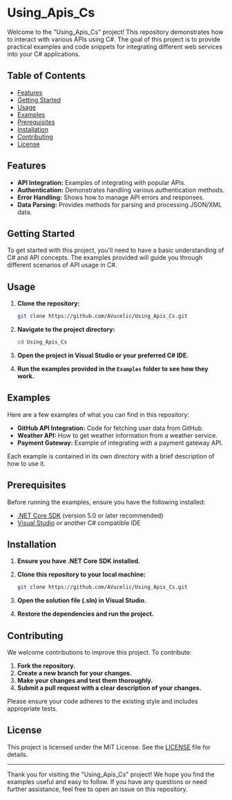 # Using_Apis_Cs

Welcome to the "Using_Apis_Cs" project! This repository demonstrates how to interact with various APIs using C#. The goal of this project is to provide practical examples and code snippets for integrating different web services into your C# applications.

## Table of Contents

- [Features](#features)
- [Getting Started](#getting-started)
- [Usage](#usage)
- [Examples](#examples)
- [Prerequisites](#prerequisites)
- [Installation](#installation)
- [Contributing](#contributing)
- [License](#license)

## Features

- **API Integration:** Examples of integrating with popular APIs.
- **Authentication:** Demonstrates handling various authentication methods.
- **Error Handling:** Shows how to manage API errors and responses.
- **Data Parsing:** Provides methods for parsing and processing JSON/XML data.

## Getting Started

To get started with this project, you'll need to have a basic understanding of C# and API concepts. The examples provided will guide you through different scenarios of API usage in C#.

## Usage

1. **Clone the repository:**

    ```bash
    git clone https://github.com/AVucelic/Using_Apis_Cs.git
    ```

2. **Navigate to the project directory:**

    ```bash
    cd Using_Apis_Cs
    ```

3. **Open the project in Visual Studio or your preferred C# IDE.**

4. **Run the examples provided in the `Examples` folder to see how they work.**

## Examples

Here are a few examples of what you can find in this repository:

- **GitHub API Integration:** Code for fetching user data from GitHub.
- **Weather API:** How to get weather information from a weather service.
- **Payment Gateway:** Example of integrating with a payment gateway API.

Each example is contained in its own directory with a brief description of how to use it.

## Prerequisites

Before running the examples, ensure you have the following installed:

- [.NET Core SDK](https://dotnet.microsoft.com/download) (version 5.0 or later recommended)
- [Visual Studio](https://visualstudio.microsoft.com/) or another C# compatible IDE

## Installation

1. **Ensure you have .NET Core SDK installed.**
2. **Clone this repository to your local machine:**

    ```bash
    git clone https://github.com/AVucelic/Using_Apis_Cs.git
    ```

3. **Open the solution file (.sln) in Visual Studio.**

4. **Restore the dependencies and run the project.**

## Contributing

We welcome contributions to improve this project. To contribute:

1. **Fork the repository.**
2. **Create a new branch for your changes.**
3. **Make your changes and test them thoroughly.**
4. **Submit a pull request with a clear description of your changes.**

Please ensure your code adheres to the existing style and includes appropriate tests.

## License

This project is licensed under the MIT License. See the [LICENSE](LICENSE) file for details.

---

Thank you for visiting the "Using_Apis_Cs" project! We hope you find the examples useful and easy to follow. If you have any questions or need further assistance, feel free to open an issue on this repository.

